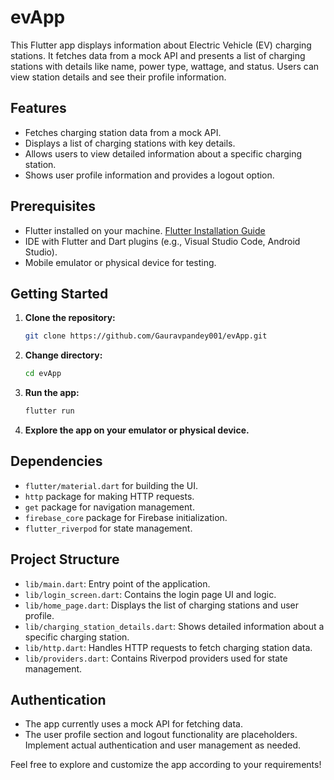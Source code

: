 # evApp

This Flutter app displays information about Electric Vehicle (EV) charging stations. It fetches data from a mock API and presents a list of charging stations with details like name, power type, wattage, and status. Users can view station details and see their profile information.

## Features

- Fetches charging station data from a mock API.
- Displays a list of charging stations with key details.
- Allows users to view detailed information about a specific charging station.
- Shows user profile information and provides a logout option.

## Prerequisites

- Flutter installed on your machine. [Flutter Installation Guide](https://flutter.dev/docs/get-started/install)
- IDE with Flutter and Dart plugins (e.g., Visual Studio Code, Android Studio).
- Mobile emulator or physical device for testing.

## Getting Started

1. **Clone the repository:**

    ```bash
    git clone https://github.com/Gauravpandey001/evApp.git
    ```

2. **Change directory:**

    ```bash
    cd evApp
    ```

3. **Run the app:**

    ```bash
    flutter run
    ```

4. **Explore the app on your emulator or physical device.**

## Dependencies

- `flutter/material.dart` for building the UI.
- `http` package for making HTTP requests.
- `get` package for navigation management.
- `firebase_core` package for Firebase initialization.
- `flutter_riverpod` for state management.

## Project Structure

- `lib/main.dart`: Entry point of the application.
- `lib/login_screen.dart`: Contains the login page UI and logic.
- `lib/home_page.dart`: Displays the list of charging stations and user profile.
- `lib/charging_station_details.dart`: Shows detailed information about a specific charging station.
- `lib/http.dart`: Handles HTTP requests to fetch charging station data.
- `lib/providers.dart`: Contains Riverpod providers used for state management.

## Authentication

- The app currently uses a mock API for fetching data.
- The user profile section and logout functionality are placeholders. Implement actual authentication and user management as needed.

Feel free to explore and customize the app according to your requirements!
